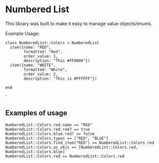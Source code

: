 # Numbered List

This library was built to make it easy to manage value objects/enums.


Example Usage: 
```
class NumberedList::Colors < NumberedList
  item({name: "RED",
        formatted: "Red",
        order_value: 1,
        description: "This #FF0000"})
  item({name: "WHITE",
        formatted: "White",
        order_value: 2,
        description: "This is #FFFFFF"})

end
```
`

## Examples of usage

```
NumberedList::Colors.red.name == "RED"
NumberedList::Colors.red.red? == true
NumberedList::Colors.blue.red? == false
NumberedList::Colors.types == ["RED", "BLUE"]
NumberedList::Colors.find_item("RED") == NumberedList::Colors.red
NumberedList::Colors.as_objs == [NumberedList::Colors.red, NumberedList::Colors.blue]
NumberedList::Colors.red == NumberedList::Colors.red
```
